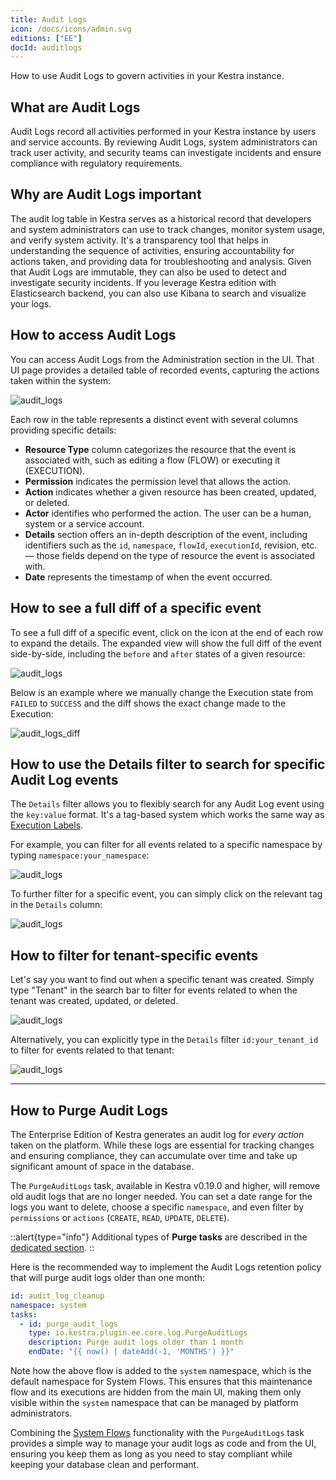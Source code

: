 ```yaml
---
title: Audit Logs
icon: /docs/icons/admin.svg
editions: ["EE"]
docId: auditlogs
---
```


How to use Audit Logs to govern activities in your Kestra instance.

## What are Audit Logs

Audit Logs record all activities performed in your Kestra instance by users and service accounts. By reviewing Audit Logs, system administrators can track user activity, and security teams can investigate incidents and ensure compliance with regulatory requirements.

## Why are Audit Logs important

The audit log table in Kestra serves as a historical record that developers and system administrators can use to track changes, monitor system usage, and verify system activity. It's a transparency tool that helps in understanding the sequence of activities, ensuring accountability for actions taken, and providing data for troubleshooting and analysis. Given that Audit Logs are immutable, they can also be used to detect and investigate security incidents. If you leverage Kestra edition with Elasticsearch backend, you can also use Kibana to search and visualize your logs.

## How to access Audit Logs

You can access Audit Logs from the Administration section in the UI. That UI page provides a detailed table of recorded events, capturing the actions taken within the system:

![audit_logs](/docs/concepts/audit_logs.png)

Each row in the table represents a distinct event with several columns providing specific details:

- **Resource Type** column categorizes the resource that the event is associated with, such as editing a flow (FLOW) or executing it (EXECUTION).
- **Permission** indicates the permission level that allows the action.
- **Action** indicates whether a given resource has been created, updated, or deleted.
- **Actor** identifies who performed the action. The user can be a human, system or a service account.
- **Details** section offers an in-depth description of the event, including identifiers such as the `id`, `namespace`, `flowId`, `executionId`, revision, etc. — those fields depend on the type of resource the event is associated with.
- **Date** represents the timestamp of when the event occurred.

## How to see a full diff of a specific event

To see a full diff of a specific event, click on the icon at the end of each row to expand the details. The expanded view will show the full diff of the event side-by-side, including the `before` and `after` states of a given resource:

![audit_logs](/docs/enterprise/audit_logs/audit_log_5.png)

Below is an example where we manually change the Execution state from `FAILED` to `SUCCESS` and the diff shows the exact change made to the Execution:

![audit_logs_diff](/docs/enterprise/audit_logs/audit_logs_diff.gif)

## How to use the Details filter to search for specific Audit Log events

The `Details` filter allows you to flexibly search for any Audit Log event using the `key:value` format. It's a tag-based system which works the same way as [Execution Labels](../../04.workflow-components/08.labels.md).

For example, you can filter for all events related to a specific namespace by typing `namespace:your_namespace`:

![audit_logs](/docs/enterprise/audit_logs/audit_log_1.png)

To further filter for a specific event, you can simply click on the relevant tag in the `Details` column:

![audit_logs](/docs/enterprise/audit_logs/audit_log_2.png)

## How to filter for tenant-specific events

Let's say you want to find out when a specific tenant was created. Simply type "Tenant" in the search bar to filter for events related to when the tenant was created, updated, or deleted.

![audit_logs](/docs/enterprise/audit_logs/audit_log_3.png)

Alternatively, you can explicitly type in the `Details` filter `id:your_tenant_id` to filter for events related to that tenant:

![audit_logs](/docs/enterprise/audit_logs/audit_log_4.png)

---

## How to Purge Audit Logs

The Enterprise Edition of Kestra generates an audit log for _every action_ taken on the platform. While these logs are essential for tracking changes and ensuring compliance, they can accumulate over time and take up significant amount of space in the database.

The `PurgeAuditLogs` task, available in Kestra v0.19.0 and higher, will remove old audit logs that are no longer needed. You can set a date range for the logs you want to delete, choose a specific `namespace`, and even filter by `permissions` or `actions` (`CREATE`, `READ`, `UPDATE`, `DELETE`).

::alert{type="info"}
Additional types of **Purge tasks** are described in the [dedicated section](../09.administrator-guide/purge.md).
::

Here is the recommended way to implement the Audit Logs retention policy that will purge audit logs older than one month:

```yaml
id: audit_log_cleanup
namespace: system
tasks:
  - id: purge_audit_logs
    type: io.kestra.plugin.ee.core.log.PurgeAuditLogs
    description: Purge audit logs older than 1 month
    endDate: "{{ now() | dateAdd(-1, 'MONTHS') }}"
```

Note how the above flow is added to the `system` namespace, which is the default namespace for System Flows. This ensures that this maintenance flow and its executions are hidden from the main UI, making them only visible within the `system` namespace that can be managed by platform administrators.

Combining the [System Flows](../05.concepts/system-flows.md) functionality with the `PurgeAuditLogs` task provides a simple way to manage your audit logs as code and from the UI, ensuring you keep them as long as you need to stay compliant while keeping your database clean and performant.

